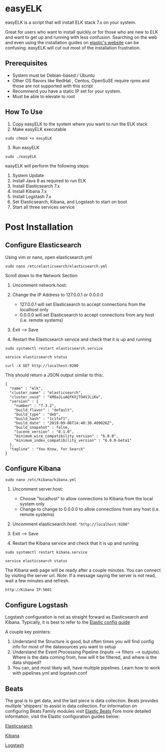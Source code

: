 # easyELK

easyELK is a script that will install ELK stack 7.x on your system.

Great for users who want to install quickly or for those who are new to ELK and want to get up and running with less confusion.  Searching on the web and even using the installation guides on [elastic's website](https://www.elastic.co) can be confusing.  easyELK will cut out most of the installation frustration.

## Prerequisites

- System must be Debian-based / Ubuntu
- Other OS flavors like RedHat , Centos, OpenSuSE require rpms and those are not supported with this script
- Recommend you have a static IP set for your system.
- Must be able to elevate to root

## How To Use

1. Copy easyELK to the system where you want to run the ELK stack
2. Make easyELK executable 

```
sudo chmod +x easyELK
```

3. Run easyELK

```
sudo ./easyELK
```

easyELK will perform the following steps:

1. System Update
2. Install Java 8 as required to run ELK
3. Install Elasticsearch 7.x
4. Install Kibana 7.x
5. Install Logstash 7.x
6. Set Elasticsearch, Kibana, and Logstash to start on boot
7. Start all three services service

# Post Installation

## Configure Elasticsearch
 
 Using vim or nano, open elasticsearch.yml
 
 ```
 sudo nano /etc/elasticsearch/elasticsearch.yml
 ```
 
 Scroll down to the Network Section
 
 1. Uncomment network.host: 
 2. Change the IP Address to 127.0.0.1 or 0.0.0.0

    - 127.0.0.1 will set Elasticsearch to accept connections from the localhost only
    - 0.0.0.0 will set Elasticsearch to accept connections from any host (i.e. remote systems)
 
 3. Exit --> Save
 4. Restart the Elasticsearch service and check that it is up and running

 ```
 sudo systemctl restart elasticsearch.service
 ```
 
 ```
 service elasticsearch status
 ```

```
curl -X GET http://localhost:9200
```

This should return a JSON output similar to this:.

```
{
  "name" : "elk",
  "cluster_name" : "elasticsearch",
  "cluster_uuid" : "kM8aJLuAQfKXjTO4VJLiKw",
  "version" : {
    "number" : "7.3.2",
    "build_flavor" : "default",
    "build_type" : "deb",
    "build_hash" : "1c1faf1",
    "build_date" : "2019-09-06T14:40:30.409026Z",
    "build_snapshot" : false,
    "lucene_version" : "8.1.0",
    "minimum_wire_compatibility_version" : "6.8.0",
    "minimum_index_compatibility_version" : "6.0.0-beta1"
  },
  "tagline" : "You Know, for Search"
}
```

## Configure Kibana
 
 ```
 sudo nano /etc/kibana/kibana.yml
 ```
 
 1. Uncomment server.host: 
 
    - Choose "localhost" to allow connections to Kibana from the local system only
    - Change to change to 0.0.0.0 to allow connections from any host (i.e. remote systems)
 
 2. Uncomment elasticsearch.host: ```"http://localhost:9200"```
 3. Exit --> Save
 5. Restart the Kibana service and check that it is up and running
 
 ```
 sudo systemctl restart kibana.service
 ```
 
 ```
 service elasticsearch status
 ```

The Kibana web page will be ready after a couple minutes. You can connect by visiting the server url.  *Note:* If a message saying the server is not read, wait a few minutes and refresh.
 
 ```
 http://Kibana IP:5601
 ```
  
## Configure Logstash

Logstash configuration is not as straight forward as Elasticsearch and Kibana.  Typically, it is best to refer to the [Elastic config guide](https://www.elastic.co/guide/en/logstash/current/configuration.html)

A couple key pointers:

1. Understand the Structure is good, but often times you will find config info for most of the datasources you want to setup
2. Understand the Event Processing Pipeline (inputs --> filters --> outputs).  Where is the data coming from, how will it be filtered, and where is the data shipped?
3. You can, and most likely will, have multiple pipelines.  Learn how to work with pipelines.yml and logstash.conf

## Beats

The goal is to get data, and the last piece is data collection.  Beats provides multiple 'shippers' to assist in data collection. For information on configuring Beats Family modules visit [Elastic Beats](https://www.elastic.co/products/beats)
Fore more detailed information, visit the Elastic configuration guides below:

[Elasticsearch](https://www.elastic.co/guide/en/elasticsearch/reference/current/settings.html)

[Kibana](https://www.elastic.co/guide/en/kibana/current/settings.html)

[Logstash](https://www.elastic.co/guide/en/logstash/current/configuration.html)


